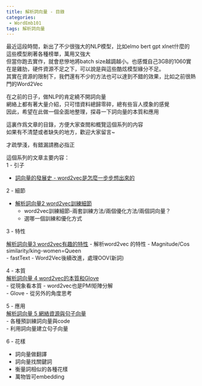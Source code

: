 ```yaml
---          
title: 解析詞向量 - 目錄          
categories:          
 - WordEmb101          
tags: 解析詞向量          
---          
```

最近這段時間，新出了不少很強大的NLP模型，比如elmo bert gpt xlnet什麼的      
這些模型刷著各種榜單，萬用又強大      
但當你跑去實作，就會悲慘地將batch size越調越小。也感慨自己3GB的1060實在是雞肋，硬件資源不足之下，可以說是與這些酷炫模型緣分不足。    
其實在資源的限制下，我們還有不少的方法也可以達到不錯的效果，比如之前很熱門的Word2Vec    

在之前的日子，做NLP的肯定繞不開詞向量    
網絡上都有著大量介紹，只可惜資料總歸零碎，總有些盲人摸象的感覺    
因此，希望在此做一個全面地整理，探尋一下詞向量的本質和應用   

這裏作爲文章的目錄，方便大家查閲和概覽這個系列的内容    
如果有不清楚或者缺失的地方，歡迎大家留言~    

才疏學淺，有錯漏請務必指正  
    
這個系列的文章主要内容：    
1 - 引子    
    
- [詞向量的發展史 - word2vec是怎麼一步步想出來的](https://voidful.github.io/voidful_blog/wordemb101/2019/07/17/word-emb-1/)     
    
2 - 細節    
    
- [解析詞向量2 word2vec訓練細節](https://voidful.github.io/voidful_blog/wordemb101/2019/07/25/word-emb-2/)   
    - word2vec訓練細節-兩套訓練方法/兩個優化方法/兩個詞向量？    
    - 選哪一個訓練和優化方式    
    
3 - 特性    
    
[解析詞向量3 word2vec有趣的特性](https://voidful.github.io/voidful_blog/wordemb101/2019/08/02/word-emb-3/)
    - 解析word2vec 的特性 - Magnitude/Cos similarity/king-women=Queen    
    - fastText - Word2Vec後續改進，處理OOV(新詞)    
    
4 - 本質    
[解析詞向量 4 word2vec的本質和Glove](https://voidful.github.io/voidful_blog/wordemb101/2019/08/28/word-emb-4)   
    - 從現象看本質 - word2vec也是PMI矩陣分解    
    - Glove - 從另外的角度思考    
    
5 - 應用    
[解析詞向量 5 網絡資源與句子向量](https://voidful.github.io/voidful_blog/wordemb101/2019/08/28/word-emb-5)  
    - 各種預訓練詞向量與code    
    - 利用詞向量建立句子向量    
    
6 - 花樣    
    
- 詞向量做翻譯    
- 詞向量找關鍵詞    
- 衡量詞相似的各種花樣    
- 萬物皆可embedding    

